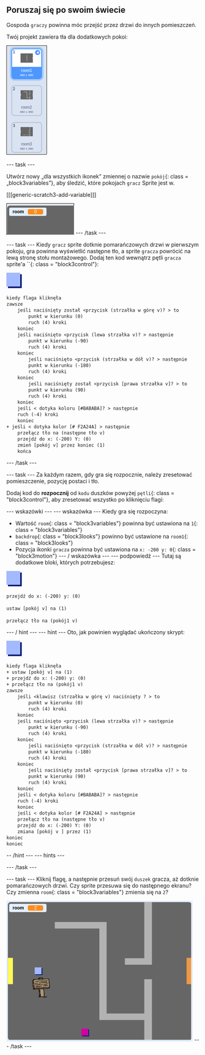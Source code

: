 ## Poruszaj się po swoim świecie

Gospoda `graczy` powinna móc przejść przez drzwi do innych pomieszczeń.

Twój projekt zawiera tła dla dodatkowych pokoi:

![zrzut ekranu](images/world-backdrops.png)

\--- task \---

Utwórz nowy „dla wszystkich ikonek” zmiennej o nazwie `pokój`{: class = „block3variables”}, aby śledzić, które pokojach `gracz` Sprite jest w.

[[[generic-scratch3-add-variable]]]

![zrzut ekranu](images/world-room.png) \--- /task \---

\--- task \--- Kiedy `gracz` sprite dotknie pomarańczowych drzwi w pierwszym pokoju, gra powinna wyświetlić następne tło, a sprite `gracza` powrócić na lewą stronę stołu montażowego. Dodaj ten kod wewnątrz pętli `gracza` sprite'a ``{: class = "block3control"}:

![gracz](images/player.png)

```blocks3
kiedy flaga kliknęła
zawsze
    jeśli naciśnięty został <przycisk (strzałka w górę v)? > to
        punkt w kierunku (0)
        ruch (4) kroki
    koniec
    jeśli naciśnięto <przycisk (lewa strzałka v)? > następnie
        punkt w kierunku (-90)
        ruch (4) kroki
    koniec
        jeśli naciśnięto <przycisk (strzałka w dół v)? > następnie
        punkt w kierunku (-180)
        ruch (4) kroki
    koniec
        jeśli naciśnięty został <przycisk [prawa strzałka v]? > to
        punkt w kierunku (90)
        ruch (4) kroki
    koniec
    jeśli < dotyka koloru [#BABABA]? > następnie
    ruch (-4) kroki
    koniec
+ jeśli < dotyka kolor [# F2A24A] > następnie
    przełącz tło na (następne tło v)
    przejdź do x: (-200) Y: (0)
    zmień [pokój v] przez koniec (1)
    końca

```

\--- /task \---

\--- task \--- Za każdym razem, gdy gra się rozpocznie, należy zresetować pomieszczenie, pozycję postaci i tło.

Dodaj kod do **rozpocznij** od `kodu` duszków powyżej `pętli`{: class = "block3control"}, aby zresetować wszystko po kliknięciu flagi:

\--- wskazówki \--- \--- wskazówka \--- Kiedy gra się rozpoczyna:

+ Wartość `room`{: class = "block3variables"} powinna być ustawiona na `1`{: class = "block3variables"}
+ `backdrop`{: class = "block3looks"} powinno być ustawione na `room1`{: class = "block3looks"}
+ Pozycja ikonki `gracza` powinna być ustawiona na `x: -200 y: 0`{: class = "block3motion"} \--- / wskazówka \--- \--- podpowiedź \--- Tutaj są dodatkowe bloki, których potrzebujesz:

![gracz](images/player.png)

```blocks3
przejdź do x: (-200) y: (0)

ustaw [pokój v] na (1)

przełącz tło na (pokój1 v)
```

\--- / hint \--- \--- hint \--- Oto, jak powinien wyglądać ukończony skrypt:

![gracz](images/player.png)

```blocks3
kiedy flaga kliknęła
+ ustaw [pokój v] na (1)
+ przejdź do x: (-200) y: (0)
+ przełącz tło na (pokój1 v)
zawsze
    jeśli <klawisz (strzałka w górę v) naciśnięty ? > to
        punkt w kierunku (0)
        ruch (4) kroki
    koniec
    jeśli naciśnięto <przycisk (lewa strzałka v)? > następnie
        punkt w kierunku (-90)
        ruch (4) kroki
    koniec
        jeśli naciśnięto <przycisk (strzałka w dół v)? > następnie
        punkt w kierunku (-180)
        ruch (4) kroki
    koniec
        jeśli naciśnięty został <przycisk [prawa strzałka v]? > to
        punkt w kierunku (90)
        ruch (4) kroki
    koniec
    jeśli < dotyka koloru [#BABABA]? > następnie
    ruch (-4) kroki
    koniec
    jeśli < dotyka kolor [# F2A24A] > następnie
    przełącz tło na (następne tło v)
    przejdź do x: (-200) Y: (0)
    zmiana [pokój v ] przez (1)
koniec
koniec
```

-- /hint \--- \--- hints \---

\--- /task \---

\--- task \--- Kliknij flagę, a następnie przesuń swój `duszek` gracza, aż dotknie pomarańczowych drzwi. Czy sprite przesuwa się do następnego ekranu? Czy zmienna `room`{: class = "block3variables"} zmienia się na `2`?

![zrzut ekranu](images/world-room-test.png) \--- /task \---